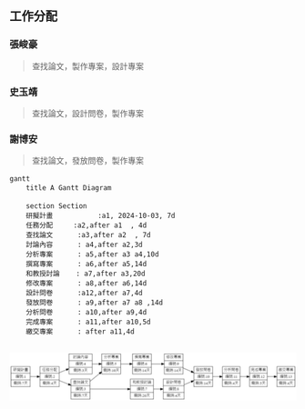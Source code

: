 ## 工作分配
### 張峻豪
>查找論文，製作專案，設計專案
### 史玉靖
>查找論文，設計問卷，製作專案
### 謝博安
>查找論文，發放問卷，製作專案
```mermaid
gantt
    title A Gantt Diagram

    section Section
    研擬計畫           :a1, 2024-10-03, 7d
    任務分配     :a2,after a1  , 4d
    查找論文      :a3,after a2  , 7d
    討論內容      : a4,after a2,3d
    分析專案      : a5,after a3 a4,10d
    撰寫專案      : a6,after a5,14d
    和教授討論    : a7,after a3,20d
    修改專案      : a8,after a6,14d
    設計問卷      :a12,after a7,4d
    發放問卷      : a9,after a7 a8 ,14d
    分析問卷      : a10,after a9,4d
    完成專案      : a11,after a10,5d
    繳交專案      : after a11,4d
    
```
![petg](https://github.com/QzhangQ-Q/-/blob/main/graphviz%20(3).png)
